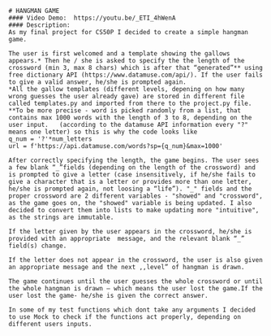     # HANGMAN GAME
    #### Video Demo:  https://youtu.be/_ETI_4hWenA
    #### Description:
    As my final project for CS50P I decided to create a simple hangman game.

    The user is first welcomed and a template showing the gallows appears.* Then he / she is asked to specify the the length of the crossword (min 3, max 8 chars) which is after that “generated”** using free dictionary API (https://www.datamuse.com/api/). If the user fails to give a valid answer, he/she is prompted again.
    *All the gallow templates (different levels, depening on how many wrong guesses the user already gave) are stored in different file called templates.py and imported from there to the project.py file.
    **To be more precise - word is picked randomly from a list, that contains max 1000 words with the length of 3 to 8, depending on the user input.   (according to the datamuse API information every "?" means one letter) so this is why the code looks like
    q_num = '?'*num_letters
    url = f'https://api.datamuse.com/words?sp={q_num}&max=1000'

    After correctly specifying the length, the game begins. The user sees a few blank “_”fields (depending on the length of the crossword) and is prompted to give a letter (case insensitively, if he/she fails to give a character that is a letter or provides more than one letter, he/she is prompted again, not loosing a “life”). "_" fields and the proper crossword are 2 different variables - "showed" and "crossword", as the game goes on, the "showed" variable is being updated. I also decided to convert them into lists to make updating more "intuitive", as the strings are immutable.

    If the letter given by the user appears in the crossword, he/she is provided with an appropriate  message, and the relevant blank “_”
    field(s) change.

    If the letter does not appear in the crossword, the user is also given an appropriate message and the next ,,level” of hangman is drawn.

    The game continues until the user guesses the whole crossword or until the whole hangman is drawn – which means the user lost the game.If the user lost the game- he/she is given the correct answer.

    In some of my test functions which dont take any arguments I decided to use Mock to check if the functions act properly, depending on different users inputs.
